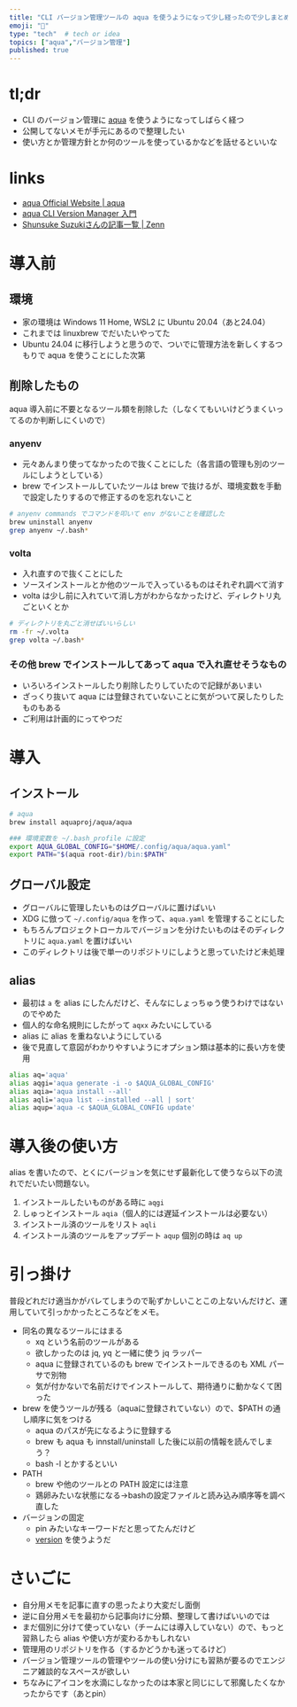 ```yaml
---
title: "CLI バージョン管理ツールの aqua を使うようになって少し経ったので少しまとめておく"
emoji: "📌"
type: "tech"  # tech or idea
topics: ["aqua","バージョン管理"]
published: true
---
```


# tl;dr

- CLI のバージョン管理に [aqua](https://aquaproj.github.io/) を使うようになってしばらく経つ
- 公開してないメモが手元にあるので整理したい
- 使い方とか管理方針とか何のツールを使っているかなどを話せるといいな

# links

- [aqua Official Website | aqua](https://aquaproj.github.io/)
- [aqua CLI Version Manager 入門](https://zenn.dev/shunsuke_suzuki/books/aqua-handbook)
- [Shunsuke Suzukiさんの記事一覧 | Zenn](https://zenn.dev/shunsuke_suzuki)

# 導入前

## 環境

- 家の環境は Windows 11 Home, WSL2 に Ubuntu 20.04（あと24.04）
- これまでは linuxbrew でだいたいやってた
- Ubuntu 24.04 に移行しようと思うので、ついでに管理方法を新しくするつもりで aqua を使うことにした次第

## 削除したもの

aqua 導入前に不要となるツール類を削除した（しなくてもいいけどうまくいってるのか判断しにくいので）

### anyenv

- 元々あんまり使ってなかったので抜くことにした（各言語の管理も別のツールにしようとしている）
- brew でインストールしていたツールは brew で抜けるが、環境変数を手動で設定したりするので修正するのを忘れないこと

```bash
# anyenv commands でコマンドを叩いて env がないことを確認した
brew uninstall anyenv
grep anyenv ~/.bash*
```

### volta

- 入れ直すので抜くことにした
- ソースインストールとか他のツールで入っているものはそれぞれ調べて消す
- volta は少し前に入れていて消し方がわからなかったけど、ディレクトリ丸ごといくとか

```bash
# ディレクトリを丸ごと消せばいいらしい
rm -fr ~/.volta
grep volta ~/.bash*
```

### その他 brew でインストールしてあって aqua で入れ直せそうなもの

- いろいろインストールしたり削除したりしていたので記録があいまい
- ざっくり抜いて aqua には登録されていないことに気がついて戻したりしたものもある
- ご利用は計画的にってやつだ

# 導入

## インストール

```bash
# aqua
brew install aquaproj/aqua/aqua

### 環境変数を ~/.bash_profile に設定
export AQUA_GLOBAL_CONFIG="$HOME/.config/aqua/aqua.yaml"
export PATH="$(aqua root-dir)/bin:$PATH"
```

## グローバル設定

- グローバルに管理したいものはグローバルに置けばいい
- XDG に倣って `~/.config/aqua` を作って、`aqua.yaml` を管理することにした
- もちろんプロジェクトローカルでバージョンを分けたいものはそのディレクトリに `aqua.yaml` を置けばいい
- このディレクトリは後で単一のリポジトリにしようと思っていたけど未処理

## alias

- 最初は `a` を alias にしたんだけど、そんなにしょっちゅう使うわけではないのでやめた
- 個人的な命名規則にしたがって `aqxx` みたいにしている
- alias に alias を重ねないようにしている
- 後で見直して意図がわかりやすいようにオプション類は基本的に長い方を使用

```bash
alias aq='aqua'
alias aqgi='aqua generate -i -o $AQUA_GLOBAL_CONFIG'
alias aqia='aqua install --all'
alias aqli='aqua list --installed --all | sort'
alias aqup='aqua -c $AQUA_GLOBAL_CONFIG update'
```

# 導入後の使い方

alias を書いたので、とくにバージョンを気にせず最新化して使うなら以下の流れでだいたい問題ない。

1. インストールしたいものがある時に `aqgi`
2. しゅっとインストール `aqia`（個人的には遅延インストールは必要ない）
3. インストール済のツールをリスト `aqli`
4. インストール済のツールをアップデート `aqup` 個別の時は `aq up`

# 引っ掛け

普段どれだけ適当かがバレてしまうので恥ずかしいことこの上ないんだけど、運用していて引っかかったところなどをメモ。

- 同名の異なるツールにはまる
  - xq という名前のツールがある
  - 欲しかったのは jq, yq と一緒に使う jq ラッパー
  - aqua に登録されているのも brew でインストールできるのも XML パーサで別物
  - 気が付かないで名前だけでインストールして、期待通りに動かなくて困った
- brew を使うツールが残る（aquaに登録されていない）ので、$PATH の通し順序に気をつける
  - aqua のパスが先になるように登録する
  - brew も aqua も innstall/uninstall した後に以前の情報を読んでしまう？
  - bash -l とかするといい
- PATH
  - brew や他のツールとの PATH 設定には注意
  - 鶏卵みたいな状態になる→bashの設定ファイルと読み込み順序等を調べ直した
- バージョンの固定
  - pin みたいなキーワードだと思ってたんだけど
  - [version](https://aquaproj.github.io/docs/guides/update-command#the-field-version-is-ignored) を使うようだ

# さいごに

- 自分用メモを記事に直すの思ったより大変だし面倒
- 逆に自分用メモを最初から記事向けに分類、整理して書けばいいのでは
- まだ個別に分けて使っていない（チームには導入していない）ので、もっと習熟したら alias や使い方が変わるかもしれない
- 管理用のリポジトリを作る（するかどうかも迷ってるけど）
- バージョン管理ツールの管理やツールの使い分けにも習熟が要るのでエンジニア雑談的なスペースが欲しい
- ちなみにアイコンを水滴にしなかったのは本家と同じにして邪魔したくなかったからです（あとpin）
